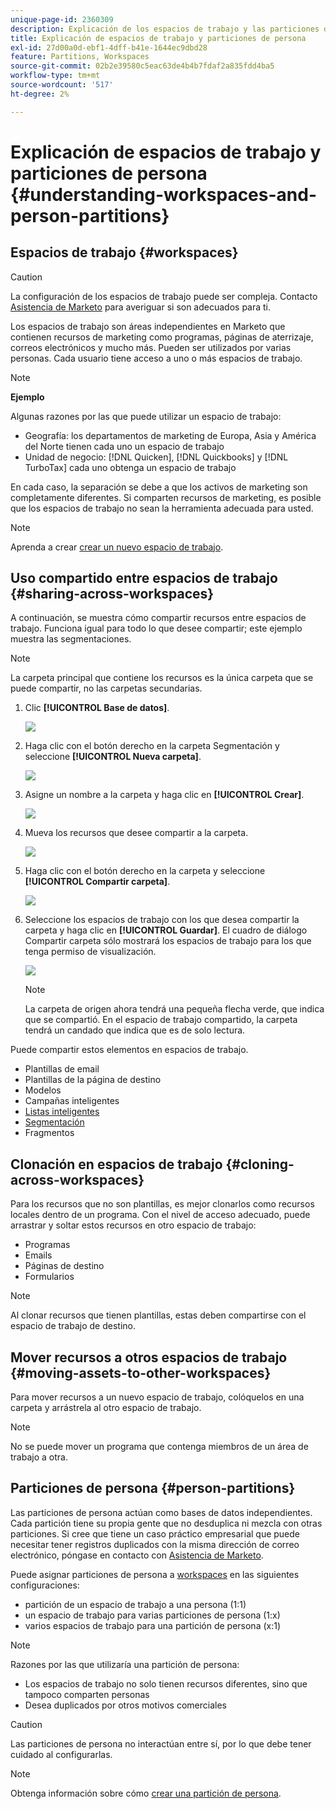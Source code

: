 ```yaml
---
unique-page-id: 2360309
description: Explicación de los espacios de trabajo y las particiones de persona - Documentos de Marketo - Documentación del producto
title: Explicación de espacios de trabajo y particiones de persona
exl-id: 27d00a0d-ebf1-4dff-b41e-1644ec9dbd28
feature: Partitions, Workspaces
source-git-commit: 02b2e39580c5eac63de4b4b7fdaf2a835fdd4ba5
workflow-type: tm+mt
source-wordcount: '517'
ht-degree: 2%

---
```


# Explicación de espacios de trabajo y particiones de persona {#understanding-workspaces-and-person-partitions}

## Espacios de trabajo {#workspaces}

>[!CAUTION]
>
>La configuración de los espacios de trabajo puede ser compleja. Contacto [Asistencia de Marketo](https://nation.marketo.com/t5/Support/ct-p/Support) para averiguar si son adecuados para ti.

Los espacios de trabajo son áreas independientes en Marketo que contienen recursos de marketing como programas, páginas de aterrizaje, correos electrónicos y mucho más. Pueden ser utilizados por varias personas. Cada usuario tiene acceso a uno o más espacios de trabajo.

>[!NOTE]
>
>**Ejemplo**
>
>Algunas razones por las que puede utilizar un espacio de trabajo:
>
>* Geografía: los departamentos de marketing de Europa, Asia y América del Norte tienen cada uno un espacio de trabajo
>* Unidad de negocio: [!DNL Quicken], [!DNL Quickbooks] y [!DNL TurboTax] cada uno obtenga un espacio de trabajo
>
>En cada caso, la separación se debe a que los activos de marketing son completamente diferentes. Si comparten recursos de marketing, es posible que los espacios de trabajo no sean la herramienta adecuada para usted.

>[!NOTE]
>
>Aprenda a crear [crear un nuevo espacio de trabajo](/help/marketo/product-docs/administration/workspaces-and-person-partitions/create-a-new-workspace.md).

## Uso compartido entre espacios de trabajo {#sharing-across-workspaces}

A continuación, se muestra cómo compartir recursos entre espacios de trabajo. Funciona igual para todo lo que desee compartir; este ejemplo muestra las segmentaciones.

>[!NOTE]
>
>La carpeta principal que contiene los recursos es la única carpeta que se puede compartir, no las carpetas secundarias.

1. Clic **[!UICONTROL Base de datos]**.

   ![](assets/understanding-workspaces-and-person-partitions-1.png)

1. Haga clic con el botón derecho en la carpeta Segmentación y seleccione **[!UICONTROL Nueva carpeta]**.

   ![](assets/understanding-workspaces-and-person-partitions-2.png)

1. Asigne un nombre a la carpeta y haga clic en **[!UICONTROL Crear]**.

   ![](assets/understanding-workspaces-and-person-partitions-3.png)

1. Mueva los recursos que desee compartir a la carpeta.

   ![](assets/understanding-workspaces-and-person-partitions-4.png)

1. Haga clic con el botón derecho en la carpeta y seleccione **[!UICONTROL Compartir carpeta]**.

   ![](assets/understanding-workspaces-and-person-partitions-5.png)

1. Seleccione los espacios de trabajo con los que desea compartir la carpeta y haga clic en **[!UICONTROL Guardar]**. El cuadro de diálogo Compartir carpeta sólo mostrará los espacios de trabajo para los que tenga permiso de visualización.

   ![](assets/understanding-workspaces-and-person-partitions-6.png)

   >[!NOTE]
   >
   >La carpeta de origen ahora tendrá una pequeña flecha verde, que indica que se compartió. En el espacio de trabajo compartido, la carpeta tendrá un candado que indica que es de solo lectura.

Puede compartir estos elementos en espacios de trabajo.

* Plantillas de email
* Plantillas de la página de destino
* Modelos
* Campañas inteligentes
* [Listas inteligentes](/help/marketo/product-docs/core-marketo-concepts/smart-lists-and-static-lists/using-smart-lists/reference-a-list-or-smart-list-across-workspaces.md)
* [Segmentación](/help/marketo/product-docs/administration/workspaces-and-person-partitions/share-segmentations-across-workspaces-and-partitions.md)
* Fragmentos

## Clonación en espacios de trabajo {#cloning-across-workspaces}

Para los recursos que no son plantillas, es mejor clonarlos como recursos locales dentro de un programa.  Con el nivel de acceso adecuado, puede arrastrar y soltar estos recursos en otro espacio de trabajo:

* Programas
* Emails
* Páginas de destino
* Formularios

>[!NOTE]
>
>Al clonar recursos que tienen plantillas, estas deben compartirse con el espacio de trabajo de destino.

## Mover recursos a otros espacios de trabajo {#moving-assets-to-other-workspaces}

Para mover recursos a un nuevo espacio de trabajo, colóquelos en una carpeta y arrástrela al otro espacio de trabajo.

>[!NOTE]
>
>No se puede mover un programa que contenga miembros de un área de trabajo a otra.

## Particiones de persona {#person-partitions}

Las particiones de persona actúan como bases de datos independientes. Cada partición tiene su propia gente que no desduplica ni mezcla con otras particiones. Si cree que tiene un caso práctico empresarial que puede necesitar tener registros duplicados con la misma dirección de correo electrónico, póngase en contacto con [Asistencia de Marketo](https://nation.marketo.com/t5/Support/ct-p/Support).

Puede asignar particiones de persona a  [workspaces](create-a-new-workspace.md) en las siguientes configuraciones:

* partición de un espacio de trabajo a una persona (1:1)
* un espacio de trabajo para varias particiones de persona (1:x)
* varios espacios de trabajo para una partición de persona (x:1)

>[!NOTE]
>
>Razones por las que utilizaría una partición de persona:
>
>* Los espacios de trabajo no solo tienen recursos diferentes, sino que tampoco comparten personas
>* Desea duplicados por otros motivos comerciales

>[!CAUTION]
>
>Las particiones de persona no interactúan entre sí, por lo que debe tener cuidado al configurarlas.

>[!NOTE]
>
>Obtenga información sobre cómo [crear una partición de persona](/help/marketo/product-docs/administration/workspaces-and-person-partitions/create-a-person-partition.md).

